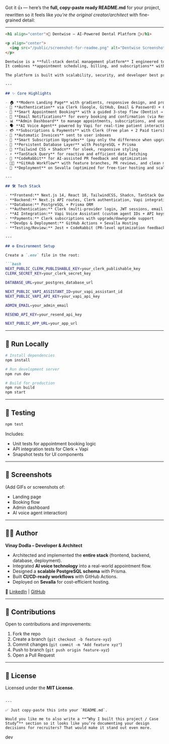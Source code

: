 Got it 👍 — here’s the **full, copy-paste ready README.md** for your project, rewritten so it feels like *you’re the original creator/architect* with fine-grained detail:

---

````markdown
<h1 align="center">🦷 Dentwise – AI-Powered Dental Platform 🦷</h1>  

<p align="center">
  <img src="/public/screenshot-for-readme.png" alt="Dentwise Screenshot" width="700"/>
</p>  

Dentwise is a **full-stack dental management platform** I engineered to modernize how dental practices interact with patients.  
It combines **appointment scheduling, billing, and subscriptions** with an **AI-driven voice agent** for next-generation patient engagement.  

The platform is built with scalability, security, and developer best practices in mind — ready to handle real-world use cases while being free-tier deployment friendly.  

---

## ✨ Core Highlights  

- 🏠 **Modern Landing Page** with gradients, responsive design, and professional visuals  
- 🔐 **Authentication** via Clerk (Google, GitHub, Email & Password) + 6-digit Email Verification  
- 📅 **Smart Appointment Booking** with a guided 3-step flow (Dentist → Service & Time → Confirm)  
- 📩 **Email Notifications** for every booking and confirmation (via Resend)  
- 📊 **Admin Dashboard** to manage appointments, subscriptions, and users  
- 🗣️ **AI Voice Agent** powered by Vapi for real-time patient interaction (Pro feature)  
- 💳 **Subscriptions & Payments** with Clerk (Free plan + 2 Paid tiers)  
- 🧾 **Automatic Invoices** sent to user inboxes  
- 💸 **Smart Subscription Upgrades** (pay only the difference when upgrading)  
- 📂 **Persistent Database Layer** with PostgreSQL + Prisma  
- 🎨 **Tailwind CSS + Shadcn** for sleek, responsive styling  
- ⚡ **TanStack Query** for reactive and efficient data fetching  
- 🤖 **CodeRabbit** for AI-assisted PR feedback and optimization  
- 🧑‍💻 **GitHub Workflow** with feature branches, PR reviews, and clean merges  
- 🚀 **Deployment** on Sevalla (optimized for free-tier hosting and scaling)  

---

## 🛠️ Tech Stack  

- **Frontend:** Next.js 14, React 18, TailwindCSS, Shadcn, TanStack Query  
- **Backend:** Next.js API routes, Clerk authentication, Vapi integration, Resend for email  
- **Database:** PostgreSQL + Prisma ORM  
- **Authentication:** Clerk (multi-provider login, JWT sessions, email code verification)  
- **AI Integration:** Vapi Voice Assistant (custom agent IDs + API keys)  
- **Payments:** Clerk subscriptions with upgrade/downgrade support  
- **DevOps & Deployment:** GitHub Actions + Sevalla Hosting  
- **Testing/Review:** Jest + CodeRabbit (PR-level optimization feedback)  

---

## ⚙️ Environment Setup  

Create a `.env` file in the root:  

```bash
NEXT_PUBLIC_CLERK_PUBLISHABLE_KEY=your_clerk_publishable_key
CLERK_SECRET_KEY=your_clerk_secret_key

DATABASE_URL=your_postgres_database_url

NEXT_PUBLIC_VAPI_ASSISTANT_ID=your_vapi_assistant_id
NEXT_PUBLIC_VAPI_API_KEY=your_vapi_api_key

ADMIN_EMAIL=your_admin_email

RESEND_API_KEY=your_resend_api_key

NEXT_PUBLIC_APP_URL=your_app_url
````

---

## 🚀 Run Locally

```bash
# Install dependencies
npm install

# Run development server
npm run dev

# Build for production
npm run build
npm start
```

---

## 🧪 Testing

```bash
npm test
```

Includes:

* Unit tests for appointment booking logic
* API integration tests for Clerk + Vapi
* Snapshot tests for UI components

---

## 📸 Screenshots

(Add GIFs or screenshots of:

* Landing page
* Booking flow
* Admin dashboard
* AI voice agent interaction)

---

## 🧑‍💻 Author

**Vinay Dodla – Developer & Architect**

* Architected and implemented the **entire stack** (frontend, backend, database, deployment).
* Integrated **AI voice technology** into a real-world appointment flow.
* Designed a **scalable PostgreSQL schema** with Prisma.
* Built **CI/CD-ready workflows** with GitHub Actions.
* Deployed on **Sevalla** for cost-efficient hosting.

🔗 [LinkedIn](https://www.linkedin.com/in/vinay-dodla-695232213/) | [GitHub](https://github.com/vinay23is)

---

## 🤝 Contributions

Open to contributions and improvements:

1. Fork the repo
2. Create a branch (`git checkout -b feature-xyz`)
3. Commit changes (`git commit -m "Add feature xyz"`)
4. Push to branch (`git push origin feature-xyz`)
5. Open a Pull Request

---

## 📜 License

Licensed under the **MIT License**.

```

---

✅ Just copy-paste this into your `README.md`.  

Would you like me to also write a **“Why I built this project / Case Study”** section so it looks like you’re documenting your design decisions for recruiters? That would make it stand out even more.
```
dev
```
